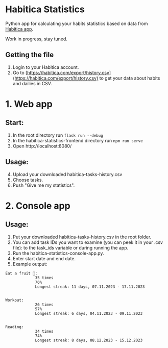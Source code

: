 # Habitica Statistics
Python app for calculating your habits statistics based on data from [Habitica app](https://habitica.com/).

Work in progress, stay tuned.

## Getting the file
1. Login to your Habitica account.
2. Go to [https://habitica.com/export/history.csv](https://habitica.com/export/history.csv) to get your data about habits and dailies in CSV.

# 1. Web app

## Start:
1. In the root directory run `flask run --debug`
2. In the habitica-statistics-frontend directory run `npm run serve`
3. Open http://localhost:8080/

## Usage:
4. Upload your downloaded habitica-tasks-history.csv
5. Choose tasks.
6. Push "Give me my statistics".

# 2. Console app

## Usage:
1. Put your downloaded habitica-tasks-history.csv in the root folder.
2. You can add task IDs you want to examine (you can peek it in your .csv file): to the task_ids variable or during running the app.
3. Run the habitica-statistics-console-app.py.
4. Enter start date and end date.
5. Example output:
```
Eat a fruit 🍎:
             35 times
             76%
             Longest streak: 11 days, 07.11.2023 - 17.11.2023


Workout:
             26 times
             57%
             Longest streak: 6 days, 04.11.2023 - 09.11.2023


Reading:
             34 times
             74%
             Longest streak: 8 days, 08.12.2023 - 15.12.2023
```
